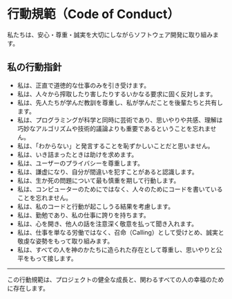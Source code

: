 # 行動規範（Code of Conduct）

私たちは、安心・尊重・誠実を大切にしながらソフトウェア開発に取り組みます。

## 私の行動指針

- 私は、正直で道徳的な仕事のみを引き受けます。
- 私は、人々から搾取したり害したりするいかなる要求に固く反対します。
- 私は、先人たちが学んだ教訓を尊重し、私が学んだことを後輩たちと共有します。
- 私は、プログラミングが科学と同時に芸術であり、思いやりや共感、理解は巧妙なアルゴリズムや技術的議論よりも重要であるということを忘れません。
- 私は、「わからない」と発言することを恥ずかしいことだと思いません。
- 私は、いき詰まったときは助けを求めます。
- 私は、ユーザーのプライバシーを尊重します。
- 私は、謙虚になり、自分が間違いを犯すことがあると認識します。
- 私は、生か死の問題について最も慎重を期して行動します。
- 私は、コンピューターのためにではなく、人々のためにコードを書いていることを忘れません。
- 私は、私のコードと行動が起こしうる結果を考慮します。
- 私は、勤勉であり、私の仕事に誇りを持ちます。
- 私は、心を開き、他人の話を注意深く敬意を払って聞き入れます。
- 私は、仕事を単なる労働ではなく、召命（Calling）として受けとめ、誠実と敬虔な姿勢をもって取り組みます。
- 私は、すべての人を神のかたちに造られた存在として尊重し、思いやりと公平をもって接します。

---

この行動規範は、プロジェクトの健全な成長と、関わるすべての人の幸福のために存在します。

